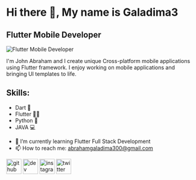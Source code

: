 # Hi there 👋, My name is Galadima3
## Flutter Mobile Developer
![Flutter Mobile Developer](https://pbs.twimg.com/profile_banners/1081867674517413888/1641036248/600x200)

I'm John Abraham and I create unique Cross-platform mobile applications using Flutter framework. I enjoy working on mobile applications and bringing UI templates to life.

## Skills: 
* Dart 🎯
* Flutter 📱💙 
* Python 🐍
* JAVA 💻


- 🌱 I’m currently learning Flutter Full Stack Development 
- 📫 How to reach me: abrahamgaladima300@gmail.com 


[<img src='https://cdn.jsdelivr.net/npm/simple-icons@3.0.1/icons/github.svg' alt='github' height='40'>](https://github.com/Galadima3)  [<img src='https://cdn.jsdelivr.net/npm/simple-icons@3.0.1/icons/hashnode.svg' alt='dev' height='40'>](https://galadima3.hashnode.dev/)  [<img src='https://cdn.jsdelivr.net/npm/simple-icons@3.0.1/icons/instagram.svg' alt='instagram' height='40'>](https://www.instagram.com/mylez_kayn/)  [<img src='https://cdn.jsdelivr.net/npm/simple-icons@3.0.1/icons/twitter.svg' alt='twitter' height='40'>](https://twitter.com/3rdGaladima)  




